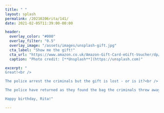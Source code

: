 ```yaml
---
title: " "
layout: splash
permalink: /20210206rita/141/
date: 2021-02-05T11:39:00-00:00

header:
  overlay_color: "#000"
  overlay_filter: "0.5"
  overlay_image: "/assets/images/unsplash-gift.jpg"
  cta_label: "Show me the gift!"
  cta_url: "https://www.amazon.co.uk/Amazon-Gift-Card-eGift-Voucher/dp/B006AUF6X0/"
  caption: "Photo credit: [**Unsplash**](https://unsplash.com)"

excerpt: "
Great!<br />

The police arrest the criminals but the gift is lost - or is it?<br />

The police have returned as they found the bag the criminals threw away when they ran! <br />

Happy birthday, Rita!"

---
```

  

